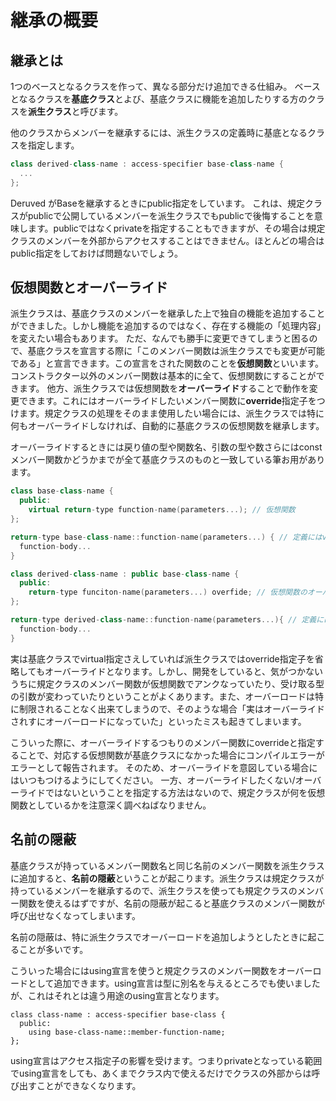 # 継承の概要

## 継承とは
1つのベースとなるクラスを作って、異なる部分だけ追加できる仕組み。
ベースとなるクラスを**基底クラス**とよび、基底クラスに機能を追加したりする方のクラスを**派生クラス**と呼びます。

他のクラスからメンバーを継承するには、派生クラスの定義時に基底となるクラスを指定します。
```C++
class derived-class-name : access-specifier base-class-name {
  ...
};
```

Deruved がBaseを継承するときにpublic指定をしています。
これは、規定クラスがpublicで公開しているメンバーを派生クラスでもpublicで後悔することを意味します。publicではなくprivateを指定することもできますが、その場合は規定クラスのメンバーを外部からアクセスすることはできません。ほとんどの場合はpublic指定をしておけば問題ないでしょう。

## 仮想関数とオーバーライド
派生クラスは、基底クラスのメンバーを継承した上で独自の機能を追加することができました。しかし機能を追加するのではなく、存在する機能の「処理内容」を変えたい場合もあります。
ただ、なんでも勝手に変更できてしまうと困るので、基底クラスを宣言する際に「このメンバー関数は派生クラスでも変更が可能である」と宣言できます。この宣言をされた関数のことを**仮想関数**といいます。
コンストラクター以外のメンバー関数は基本的に全て、仮想関数にすることができます。
他方、派生クラスでは仮想関数を**オーバーライド**することで動作を変更できます。これにはオーバーライドしたいメンバー関数に**override**指定子をつけます。規定クラスの処理をそのまま使用したい場合には、派生クラスでは特に何もオーバーライドしなければ、自動的に基底クラスの仮想関数を継承します。

オーバーライドするときには戻り値の型や関数名、引数の型や数さらにはconstメンバー関数かどうかまでが全て基底クラスのものと一致している筆お用があります。
```C++
class base-class-name {
  public:
    virtual return-type function-name(parameters...); // 仮想関数
};

return-type base-class-name::function-name(parameters...) { // 定義にはvirtualを書かない
  function-body...
}

class derived-class-name : public base-class-name {
  public:
    return-type funciton-name(parameters...) overfide; // 仮想関数のオーバーライド
};

return-type derived-class-name::function-name(parameters...){ // 定義にはoverrideを書かない
  function-body...
} 
```

実は基底クラスでvirtual指定さえしていれば派生クラスではoverride指定子を省略してもオーバーライドとなります。しかし、開発をしていると、気がつかないうちに規定クラスのメンバー関数が仮想関数でアンクなっていたり、受け取る型の引数が変わっていたりということがよくあります。また、オーバーロードは特に制限されることなく出来てしまうので、そのような場合「実はオーバーライドされすにオーバーロードになっていた」といったミスも起きてしまいます。

こういった際に、オーバーライドするつもりのメンバー関数にoverrideと指定することで、対応する仮想関数が基底クラスになかった場合にコンパイルエラーがエラーとして報告されます。
そのため、オーバーライドを意図している場合にはいつもつけるようにしてください。
一方、オーバーライドしたくない/オーバーライドではないということを指定する方法はないので、規定クラスが何を仮想関数としているかを注意深く調べねばなりません。

## 名前の隠蔽
基底クラスが持っているメンバー関数名と同じ名前のメンバー関数を派生クラスに追加すると、**名前の隠蔽**ということが起こります。派生クラスは規定クラスが持っているメンバーを継承するので、派生クラスを使っても規定クラスのメンバー関数を使えるはずですが、名前の隠蔽が起こると基底クラスのメンバー関数が呼び出せなくなってしまいます。

名前の隠蔽は、特に派生クラスでオーバーロードを追加しようとしたときに起こることが多いです。

こういった場合にはusing宣言を使うと規定クラスのメンバー関数をオーバーロードとして追加できます。using宣言は型に別名を与えるところでも使いましたが、これはそれとは違う用途のusing宣言となります。
```
class class-name : access-specifier base-class {
  public:
    using base-class-name::member-function-name;
};
```
using宣言はアクセス指定子の影響を受けます。つまりprivateとなっている範囲でusing宣言をしても、あくまでクラス内で使えるだけでクラスの外部からは呼び出すことができなくなります。
